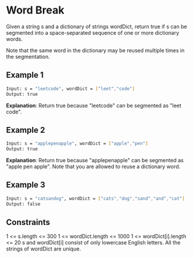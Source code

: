 # Word Break

Given a string s and a dictionary of strings wordDict, return true if s can be segmented into a space-separated sequence of one or more dictionary words.

Note that the same word in the dictionary may be reused multiple times in the segmentation.

## Example 1

```bash
Input: s = "leetcode", wordDict = ["leet","code"]
Output: true
```

**Explanation**: Return true because "leetcode" can be segmented as "leet code".

## Example 2

```bash
Input: s = "applepenapple", wordDict = ["apple","pen"]
Output: true
```

**Explanation**: Return true because "applepenapple" can be segmented as "apple pen apple".
Note that you are allowed to reuse a dictionary word.

## Example 3

```bash
Input: s = "catsandog", wordDict = ["cats","dog","sand","and","cat"]
Output: false
```

## Constraints

1 <= s.length <= 300
1 <= wordDict.length <= 1000
1 <= wordDict[i].length <= 20
s and wordDict[i] consist of only lowercase English letters.
All the strings of wordDict are unique.
